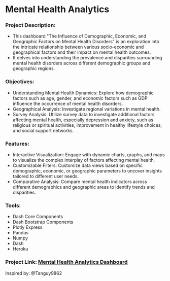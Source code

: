 # Mental Health Analytics
### Project Description:
- This dashboard "The Influence of Demographic, Economic, and Geographic Factors on Mental Health Disorders" is an exploration into the intricate relationship between various socio-economic and geographical factors and their impact on mental health outcomes. 
- It delves into understanding the prevalence and disparities surrounding mental health disorders across different demographic groups and geographic regions.

### Objectives:
- Understanding Mental Health Dynamics: Explore how demographic factors such as age, gender, and economic factors such as GDP influence the occurrence of mental health disorders.
- Geographical Analysis: Investigate regional variations in mental health.
- Survey Analysis: Utilize survey data to investigate additional factors affecting mental health, especially depression and anxiety, such as religious or spiritual activities, improvement in healthy lifestyle choices, and social support networks.

### Features:
- Interactive Visualization: Engage with dynamic charts, graphs, and maps to visualize the complex interplay of factors affecting mental health.
- Customizable Filters: Customize data views based on specific demographic, economic, or geographic parameters to uncover insights tailored to different user needs.
- Comparative Analysis: Compare mental health indicators across different demographics and geographic areas to identify trends and disparities.
  
### Tools:
- Dash Core Components
- Dash Bootstrap Components
- Plotly Express
- Pandas
- Numpy
- Dash
- Heroku

### Project Link: [Mental Health Analytics Dashboard](https://mental-app-0be893092142.herokuapp.com/)


Inspired by: @Tanguy9862
